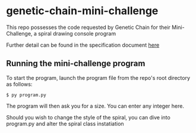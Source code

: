 # genetic-chain-mini-challenge
This repo possesses the code requested by Genetic Chain for their Mini-Challenge, a spiral drawing console program

Further detail can be found in the specification document [here](MINI-CHALLENGE.md)

## Running the mini-challenge program

To start the program, launch the program file from the repo's root directory as follows:

```
$ py program.py
```

The program will then ask you for a size. You can enter any integer here.


Should you wish to change the style of the spiral, you can dive into program.py and alter the spiral class instatiation

